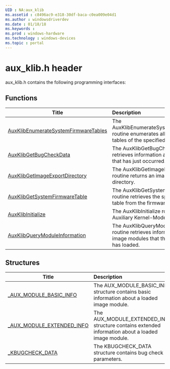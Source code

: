 ```yaml
---
UID : NA:aux_klib
ms.assetid : c8496ac9-e318-30df-baca-c0ea009e04d1
ms.author : windowsdriverdev
ms.date : 01/18/18
ms.keywords : 
ms.prod : windows-hardware
ms.technology : windows-devices
ms.topic : portal
---
```


# aux_klib.h header



aux_klib.h contains the following programming interfaces:





## Functions
| Title | Description |
| ---- |:---- |
| [AuxKlibEnumerateSystemFirmwareTables](nf-aux_klib-auxklibenumeratesystemfirmwaretables.md) | The AuxKlibEnumerateSystemFirmwareTables routine enumerates all system firmware tables of the specified type. |
| [AuxKlibGetBugCheckData](nf-aux_klib-auxklibgetbugcheckdata.md) | The AuxKlibGetBugCheckData routine retrieves information about a bug check that has just occurred. |
| [AuxKlibGetImageExportDirectory](nf-aux_klib-auxklibgetimageexportdirectory.md) | The AuxKlibGetImageExportDirectory routine returns an image module's export directory. |
| [AuxKlibGetSystemFirmwareTable](nf-aux_klib-auxklibgetsystemfirmwaretable.md) | The AuxKlibGetSystemFirmwareTable routine retrieves the specified firmware table from the firmware table provider. |
| [AuxKlibInitialize](nf-aux_klib-auxklibinitialize.md) | The AuxKlibInitialize routine initializes the Auxiliary Kernel-Mode Library. |
| [AuxKlibQueryModuleInformation](nf-aux_klib-auxklibquerymoduleinformation.md) | The AuxKlibQueryModuleInformation routine retrieves information about the image modules that the operating system has loaded. |



## Structures
| Title | Description |
| ---- |:---- |
| [_AUX_MODULE_BASIC_INFO](ns-aux_klib-_aux_module_basic_info.md) | The AUX_MODULE_BASIC_INFO structure contains basic information about a loaded image module. |
| [_AUX_MODULE_EXTENDED_INFO](ns-aux_klib-_aux_module_extended_info.md) | The AUX_MODULE_EXTENDED_INFO structure contains extended information about a loaded image module. |
| [_KBUGCHECK_DATA](ns-aux_klib-_kbugcheck_data.md) | The KBUGCHECK_DATA structure contains bug check parameters. |